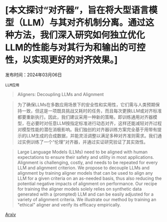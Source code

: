 # [本文探讨“对齐器”，旨在将大型语言模型（LLM）与其对齐机制分离。通过这种方法，我们深入研究如何独立优化LLM的性能与对其行为和输出的可控性，以实现更好的对齐效果。]

发布时间：2024年03月06日

`LLM应用`

> Aligners: Decoupling LLMs and Alignment

> 为了确保LLMs在多数应用场景下的安全性和实用性，它们需与人类预期保持一致，但这是一项既具挑战又耗时的任务，而且每次更换LLM或对齐标准都要重新执行。因此，我们建议采用一种新的策略，即训练通用对齐器模型，在必要时对任意LLM按指定标准进行动态对齐，这样还能减轻对齐过程对模型性能的潜在消极影响。我们独创的对齐器训练方案完全基于用带有提示的LLM生成的合成数据，并能灵活调整以满足多种对齐准则需求。我们通过实例训练了一个“伦理”对齐器，并通过实证研究验证了其实效性。

> Large Language Models (LLMs) need to be aligned with human expectations to ensure their safety and utility in most applications. Alignment is challenging, costly, and needs to be repeated for every LLM and alignment criterion. We propose to decouple LLMs and alignment by training aligner models that can be used to align any LLM for a given criteria on an as-needed basis, thus also reducing the potential negative impacts of alignment on performance. Our recipe for training the aligner models solely relies on synthetic data generated with a (prompted) LLM and can be easily adjusted for a variety of alignment criteria. We illustrate our method by training an "ethical" aligner and verify its efficacy empirically.

[Arxiv](https://arxiv.org/abs/2403.04224)
